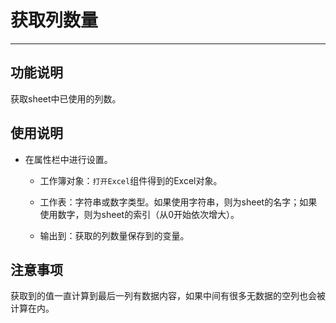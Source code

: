 # 获取列数量
---
## 功能说明
获取sheet中已使用的列数。

## 使用说明
* 在属性栏中进行设置。

  * 工作簿对象：`打开Excel`组件得到的Excel对象。
  
  * 工作表：字符串或数字类型。如果使用字符串，则为sheet的名字；如果使用数字，则为sheet的索引（从0开始依次增大）。
  
  * 输出到：获取的列数量保存到的变量。

## 注意事项
获取到的值一直计算到最后一列有数据内容，如果中间有很多无数据的空列也会被计算在内。